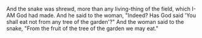And the snake was shrewd, more than any living-thing of the field, which I-AM God had made. And he said to the woman, "Indeed? Has God said 'You shall eat not from any tree of the garden'?" And the woman said to the snake, "From the fruit of the tree of the garden we may eat." 